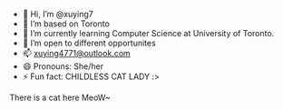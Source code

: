  - 👋 Hi, I’m @xuying7
 - 👀 I’m based on Toronto
 - 🌱 I’m currently learning Computer Science at University of Toronto.
 - 💞️ I’m open to different opportunites
 - 📫 xuying4771@outlook.com
 - 😄 Pronouns: She/her
 - ⚡ Fun fact: CHILDLESS CAT LADY :>



There is a cat here
MeoW~

<!---
xuying7/xuying7 is a ✨ special ✨ repository because its `README.md` (this file) appears on your GitHub profile.
You can click the Preview link to take a look at your changes.
--->
